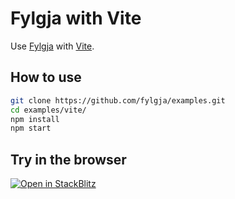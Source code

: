 # Fylgja with Vite

Use [Fylgja](https://fylgja.dev/) with [Vite](https://vitejs.dev/).

## How to use

```sh
git clone https://github.com/fylgja/examples.git
cd examples/vite/
npm install
npm start
```

## Try in the browser

[![Open in StackBlitz](https://developer.stackblitz.com/img/open_in_stackblitz.svg)](https://stackblitz.com/github/fylgja/examples/tree/main/vite?file=src%2Findex.html)
